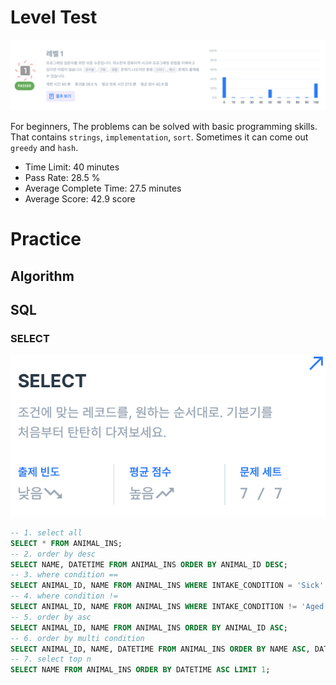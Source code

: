 # Level Test

![level 1](./img/level_test_1.png)

For beginners, The problems can be solved with basic programming skills. That contains `strings`, `implementation`, `sort`. Sometimes it can come out `greedy` and `hash`.

* Time Limit: 40 minutes
* Pass Rate: 28.5 %
* Average Complete Time: 27.5 minutes
* Average Score: 42.9 score


# Practice

## Algorithm

## SQL

### SELECT
![SQL SELECT](./img/practice_sql_select.png)

```sql
-- 1. select all
SELECT * FROM ANIMAL_INS;
-- 2. order by desc
SELECT NAME, DATETIME FROM ANIMAL_INS ORDER BY ANIMAL_ID DESC;
-- 3. where condition ==
SELECT ANIMAL_ID, NAME FROM ANIMAL_INS WHERE INTAKE_CONDITION = 'Sick' ORDER BY ANIMAL_ID ASC;
-- 4. where condition !=
SELECT ANIMAL_ID, NAME FROM ANIMAL_INS WHERE INTAKE_CONDITION != 'Aged' ORDER BY ANIMAL_ID ASC;
-- 5. order by asc
SELECT ANIMAL_ID, NAME FROM ANIMAL_INS ORDER BY ANIMAL_ID ASC;
-- 6. order by multi condition
SELECT ANIMAL_ID, NAME, DATETIME FROM ANIMAL_INS ORDER BY NAME ASC, DATETIME DESC;
-- 7. select top n
SELECT NAME FROM ANIMAL_INS ORDER BY DATETIME ASC LIMIT 1;
```
